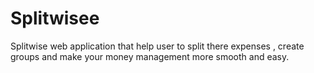 # Splitwisee
Splitwise web application that help user to split there expenses , create groups and make your money management more smooth and easy.
